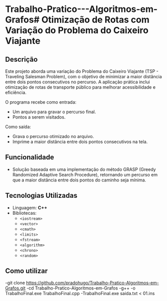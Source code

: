 # Trabalho-Pratico---Algoritmos-em-Grafos# **Otimização de Rotas com Variação do Problema do Caixeiro Viajante**

## **Descrição**
Este projeto aborda uma variação do Problema do Caixeiro Viajante (TSP - Traveling Salesman Problem), com o objetivo de minimizar a maior distância entre dois pontos consecutivos no percurso. A aplicação prática inclui otimização de rotas de transporte público para melhorar acessibilidade e eficiência.

O programa recebe como entrada:
- Um arquivo para gravar o percurso final.
- Pontos a serem visitados.

Como saída:
- Grava o percurso otimizado no arquivo.
- Imprime a maior distância entre dois pontos consecutivos na tela.

## **Funcionalidade**
- Solução baseada em uma implementação do método GRASP (Greedy Randomized Adaptive Search Procedure), retornando um percurso em que a maior distância entre dois pontos do caminho seja mínima.

## **Tecnologias Utilizadas**
- Linguagem: **C++**
- Bibliotecas:
  - `<iostream>`
  - `<vector>`
  - `<cmath>`
  - `<limits>`
  - `<fstream>`
  - `<algorithm>`
  - `<chrono>`
  - `<random>`
 
 ## **Como utilizar**

-git clone https://github.com/pradohugo/Trabalho-Pratico-Algoritmos-em-Grafos.git
-cd Trabalho-Pratico-Algoritmos-em-Grafos
-g++ -o TrabalhoFinal.exe TrabalhoFinal.cpp
-TrabalhoFinal.exe saida.txt < 01.ins


